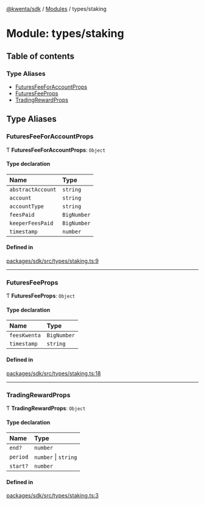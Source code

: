 [@kwenta/sdk](../README.md) / [Modules](../modules.md) / types/staking

# Module: types/staking

## Table of contents

### Type Aliases

- [FuturesFeeForAccountProps](types_staking.md#futuresfeeforaccountprops)
- [FuturesFeeProps](types_staking.md#futuresfeeprops)
- [TradingRewardProps](types_staking.md#tradingrewardprops)

## Type Aliases

### FuturesFeeForAccountProps

Ƭ **FuturesFeeForAccountProps**: `Object`

#### Type declaration

| Name | Type |
| :------ | :------ |
| `abstractAccount` | `string` |
| `account` | `string` |
| `accountType` | `string` |
| `feesPaid` | `BigNumber` |
| `keeperFeesPaid` | `BigNumber` |
| `timestamp` | `number` |

#### Defined in

[packages/sdk/src/types/staking.ts:9](https://github.com/Kwenta/kwenta/blob/616d9e548/packages/sdk/src/types/staking.ts#L9)

___

### FuturesFeeProps

Ƭ **FuturesFeeProps**: `Object`

#### Type declaration

| Name | Type |
| :------ | :------ |
| `feesKwenta` | `BigNumber` |
| `timestamp` | `string` |

#### Defined in

[packages/sdk/src/types/staking.ts:18](https://github.com/Kwenta/kwenta/blob/616d9e548/packages/sdk/src/types/staking.ts#L18)

___

### TradingRewardProps

Ƭ **TradingRewardProps**: `Object`

#### Type declaration

| Name | Type |
| :------ | :------ |
| `end?` | `number` |
| `period` | `number` \| `string` |
| `start?` | `number` |

#### Defined in

[packages/sdk/src/types/staking.ts:3](https://github.com/Kwenta/kwenta/blob/616d9e548/packages/sdk/src/types/staking.ts#L3)
